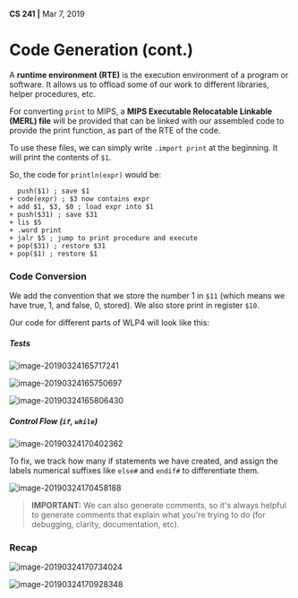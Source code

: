 __CS 241 |__ Mar 7, 2019

# Code Generation (cont.)

A **runtime environment (RTE)** is the execution environment of a program or software. It allows us to offload some of our work to different libraries, helper procedures, etc.

For converting `print` to MIPS, a **MIPS Executable Relocatable Linkable (MERL) file** will be provided that can be linked with our assembled code to provide the print function, as part of the RTE of the code.

To use these files, we can simply write `.import print` at the beginning. It will print the contents of `$1`.

So, the code for `println(expr)` would be:

```
  push($1) ; save $1
+ code(expr) ; $3 now contains expr
+ add $1, $3, $0 ; load expr into $1
+ push($31) ; save $31
+ lis $5
+ .word print
+ jalr $5 ; jump to print procedure and execute
+ pop($31) ; restore $31
+ pop($1) ; restore $1
```

### Code Conversion

We add the convention that we store the number $1$ in `$11` (which means we have true, 1, and false, 0, stored). We also store print in register `$10`.

Our code for different parts of WLP4 will look like this:

##### Tests

![image-20190324165717241](assets/image-20190324165717241.png)



![image-20190324165750697](assets/image-20190324165750697.png)

![image-20190324165806430](assets/image-20190324165806430.png)

##### Control Flow (`if`, `while`)

![image-20190324170402362](assets/image-20190324170402362.png)

To fix, we track how many if statements we have created, and assign the labels numerical suffixes like `else#` and `endif#` to differentiate them.

![image-20190324170458188](assets/image-20190324170458188.png)

> **IMPORTANT:** We can also generate comments, so it's always helpful to generate comments that explain what you're trying to do (for debugging, clarity, documentation, etc).

### Recap

![image-20190324170734024](assets/image-20190324170734024.png)

![image-20190324170928348](assets/image-20190324170928348.png)

